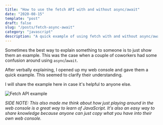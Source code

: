 ```yaml
---
title: "How to use the fetch API with and without async/await"
date: "2020-08-15"
template: "post"
draft: false
slug: "/posts/fetch-async-await"
category: "javascript"
description: "A quick example of using fetch with and without async/await."
---
```


Sometimes the best way to explain something to someone is to just show them an example.  This was the case when a couple of coworkers had some confusion around using `async`/`await`.  

After verbally explaining, I opened up my web console and gave them a quick example.  This seemed to clarify their understanding.  

I will share the example here in case it's helpful to anyone else. 

![Fetch API example](/media/fetch-async-await.png)

*SIDE NOTE: This also made me think about how just playing around in the web console is a great way to learn of JavaScript.  It's also an easy way to share knowledge because anyone can just copy what you have into their own web console.* 

